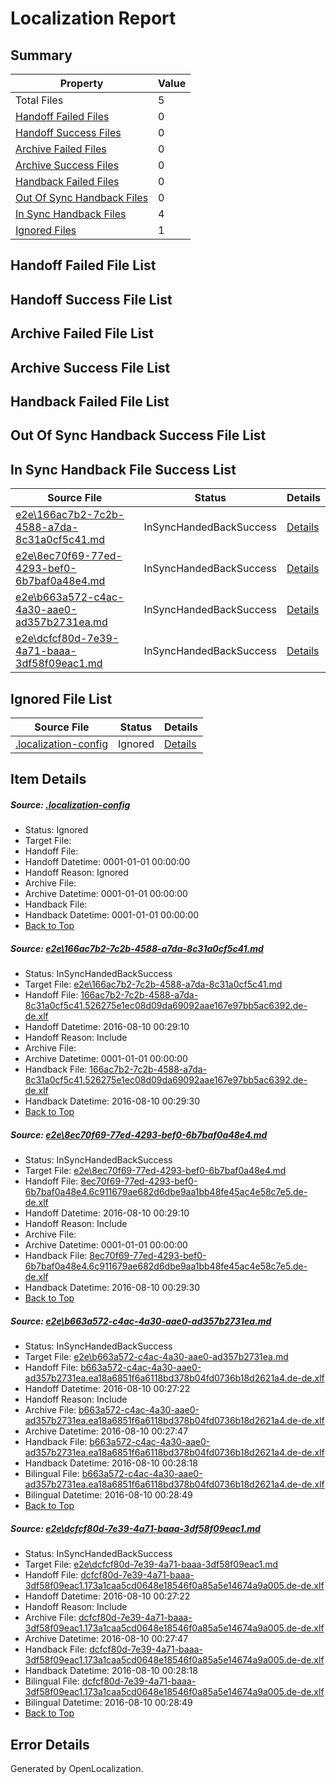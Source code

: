 # <a name='report-top'></a> Localization Report

## Summary
 Property | Value 
 -------- | ----- 
 Total Files | 5
[ Handoff Failed Files ](#handoff-failed-list)| 0
[ Handoff Success Files ](#handoff-success-list)| 0
[ Archive Failed Files ](#archive-failed-list)| 0
[ Archive Success Files ](#archive-success-list)| 0
[ Handback Failed Files ](#handback-failed-list)| 0
[ Out Of Sync Handback Files ](#outofsync-handback-success-list)| 0
[ In Sync Handback Files ](#insync-handback-success-list)| 4
[ Ignored Files ](#ignored-list)| 1

## <a name='handoff-failed-list'></a> Handoff Failed File List

## <a name='handoff-success-list'></a> Handoff Success File List

## <a name='archive-failed-list'></a> Archive Failed File List

## <a name='archive-success-list'></a> Archive Success File List

## <a name='handback-failed-list'></a> Handback Failed File List

## <a name='outofsync-handback-success-list'></a> Out Of Sync Handback Success File List

## <a name='insync-handback-success-list'></a> In Sync Handback File Success List
 Source File | Status | Details 
 ----------- | ------ | ------- 
 [e2e\166ac7b2-7c2b-4588-a7da-8c31a0cf5c41.md](https://github.com/OpenLocalizationTestOrg/oltest/blob/ca90ba6e64dc9d40ac22d42d721b8b6505ffad5e/e2e/166ac7b2-7c2b-4588-a7da-8c31a0cf5c41.md) | InSyncHandedBackSuccess | [Details](#278d6889ec82933487b3920f72c15368a86c32f61)
 [e2e\8ec70f69-77ed-4293-bef0-6b7baf0a48e4.md](https://github.com/OpenLocalizationTestOrg/oltest/blob/ca90ba6e64dc9d40ac22d42d721b8b6505ffad5e/e2e/8ec70f69-77ed-4293-bef0-6b7baf0a48e4.md) | InSyncHandedBackSuccess | [Details](#95785415d2be1450a102e90ab7775d5674ebd8562)
 [e2e\b663a572-c4ac-4a30-aae0-ad357b2731ea.md](https://github.com/OpenLocalizationTestOrg/oltest/blob/ab370fa836a39838a8c96f4f090dee35c905ec8e/e2e/b663a572-c4ac-4a30-aae0-ad357b2731ea.md) | InSyncHandedBackSuccess | [Details](#42c73ca693e18ced6d2bebfbb03fb41f907313463)
 [e2e\dcfcf80d-7e39-4a71-baaa-3df58f09eac1.md](https://github.com/OpenLocalizationTestOrg/oltest/blob/ab370fa836a39838a8c96f4f090dee35c905ec8e/e2e/dcfcf80d-7e39-4a71-baaa-3df58f09eac1.md) | InSyncHandedBackSuccess | [Details](#f5d69979f8ff66478c24c3bc9e6dc5b942b27c024)

## <a name='ignored-list'></a> Ignored File List
 Source File | Status | Details 
 ----------- | ------ | ------- 
 [.localization-config](https://github.com/OpenLocalizationTestOrg/oltest/blob/ca90ba6e64dc9d40ac22d42d721b8b6505ffad5e/.localization-config) | Ignored | [Details](#3d4f252ac210baf56311d7e97dcc2db10974dbd20)

## Item Details
##### <a name='3d4f252ac210baf56311d7e97dcc2db10974dbd20'></a> Source: [.localization-config](https://github.com/OpenLocalizationTestOrg/oltest/blob/ca90ba6e64dc9d40ac22d42d721b8b6505ffad5e/.localization-config)
* Status: Ignored
* Target File: 
* Handoff File: 
* Handoff Datetime: 0001-01-01 00:00:00
* Handoff Reason: Ignored
* Archive File: 
* Archive Datetime: 0001-01-01 00:00:00
* Handback File: 
* Handback Datetime: 0001-01-01 00:00:00
* [Back to Top](#report-top)

##### <a name='278d6889ec82933487b3920f72c15368a86c32f61'></a> Source: [e2e\166ac7b2-7c2b-4588-a7da-8c31a0cf5c41.md](https://github.com/OpenLocalizationTestOrg/oltest/blob/ca90ba6e64dc9d40ac22d42d721b8b6505ffad5e/e2e/166ac7b2-7c2b-4588-a7da-8c31a0cf5c41.md)
* Status: InSyncHandedBackSuccess
* Target File: [e2e\166ac7b2-7c2b-4588-a7da-8c31a0cf5c41.md](https://github.com/OpenLocalizationTestOrg/ol-test-dede/blob/6d0c9f4d14bc65bbb3888aa25ac8b1aaa8161f47/e2e/166ac7b2-7c2b-4588-a7da-8c31a0cf5c41.md)
* Handoff File: [166ac7b2-7c2b-4588-a7da-8c31a0cf5c41.526275e1ec08d09da69092aae167e97bb5ac6392.de-de.xlf](https://github.com/OpenLocalizationTestOrg/olhandoff-e2e/blob/a94304213ea6624649ec6a29dc1e7e25c8ab1865/ol-handoff/OpenLocalizationTestOrg/ol-test-dede/ci/ht/166ac7b2-7c2b-4588-a7da-8c31a0cf5c41.526275e1ec08d09da69092aae167e97bb5ac6392.de-de.xlf)
* Handoff Datetime: 2016-08-10 00:29:10
* Handoff Reason: Include
* Archive File: 
* Archive Datetime: 0001-01-01 00:00:00
* Handback File: [166ac7b2-7c2b-4588-a7da-8c31a0cf5c41.526275e1ec08d09da69092aae167e97bb5ac6392.de-de.xlf](https://github.com/OpenLocalizationTestOrg/olhandback-e2e/blob/4f9744ae4b521bc3ebcecfb3bda3573966ba514e/ol-handback/OpenLocalizationTestOrg/ol-test-dede/ci/ht/166ac7b2-7c2b-4588-a7da-8c31a0cf5c41.526275e1ec08d09da69092aae167e97bb5ac6392.de-de.xlf)
* Handback Datetime: 2016-08-10 00:29:30
* [Back to Top](#report-top)

##### <a name='95785415d2be1450a102e90ab7775d5674ebd8562'></a> Source: [e2e\8ec70f69-77ed-4293-bef0-6b7baf0a48e4.md](https://github.com/OpenLocalizationTestOrg/oltest/blob/ca90ba6e64dc9d40ac22d42d721b8b6505ffad5e/e2e/8ec70f69-77ed-4293-bef0-6b7baf0a48e4.md)
* Status: InSyncHandedBackSuccess
* Target File: [e2e\8ec70f69-77ed-4293-bef0-6b7baf0a48e4.md](https://github.com/OpenLocalizationTestOrg/ol-test-dede/blob/6d0c9f4d14bc65bbb3888aa25ac8b1aaa8161f47/e2e/8ec70f69-77ed-4293-bef0-6b7baf0a48e4.md)
* Handoff File: [8ec70f69-77ed-4293-bef0-6b7baf0a48e4.6c911679ae682d6dbe9aa1bb48fe45ac4e58c7e5.de-de.xlf](https://github.com/OpenLocalizationTestOrg/olhandoff-e2e/blob/a94304213ea6624649ec6a29dc1e7e25c8ab1865/ol-handoff/OpenLocalizationTestOrg/ol-test-dede/ci/ht/8ec70f69-77ed-4293-bef0-6b7baf0a48e4.6c911679ae682d6dbe9aa1bb48fe45ac4e58c7e5.de-de.xlf)
* Handoff Datetime: 2016-08-10 00:29:10
* Handoff Reason: Include
* Archive File: 
* Archive Datetime: 0001-01-01 00:00:00
* Handback File: [8ec70f69-77ed-4293-bef0-6b7baf0a48e4.6c911679ae682d6dbe9aa1bb48fe45ac4e58c7e5.de-de.xlf](https://github.com/OpenLocalizationTestOrg/olhandback-e2e/blob/4f9744ae4b521bc3ebcecfb3bda3573966ba514e/ol-handback/OpenLocalizationTestOrg/ol-test-dede/ci/ht/8ec70f69-77ed-4293-bef0-6b7baf0a48e4.6c911679ae682d6dbe9aa1bb48fe45ac4e58c7e5.de-de.xlf)
* Handback Datetime: 2016-08-10 00:29:30
* [Back to Top](#report-top)

##### <a name='42c73ca693e18ced6d2bebfbb03fb41f907313463'></a> Source: [e2e\b663a572-c4ac-4a30-aae0-ad357b2731ea.md](https://github.com/OpenLocalizationTestOrg/oltest/blob/ab370fa836a39838a8c96f4f090dee35c905ec8e/e2e/b663a572-c4ac-4a30-aae0-ad357b2731ea.md)
* Status: InSyncHandedBackSuccess
* Target File: [e2e\b663a572-c4ac-4a30-aae0-ad357b2731ea.md](https://github.com/OpenLocalizationTestOrg/ol-test-dede/blob/02d90c0799767346d3c49df92da1282d4267b0b1/e2e/b663a572-c4ac-4a30-aae0-ad357b2731ea.md)
* Handoff File: [b663a572-c4ac-4a30-aae0-ad357b2731ea.ea18a6851f6a6118bd378b04fd0736b18d2621a4.de-de.xlf](https://github.com/OpenLocalizationTestOrg/olhandoff-e2e/blob/1ec2aaee10251cdb130d1421101da57e190c17b9/ol-handoff/OpenLocalizationTestOrg/ol-test-dede/ci/ht/b663a572-c4ac-4a30-aae0-ad357b2731ea.ea18a6851f6a6118bd378b04fd0736b18d2621a4.de-de.xlf)
* Handoff Datetime: 2016-08-10 00:27:22
* Handoff Reason: Include
* Archive File: [b663a572-c4ac-4a30-aae0-ad357b2731ea.ea18a6851f6a6118bd378b04fd0736b18d2621a4.de-de.xlf](https://github.com/OpenLocalizationTestOrg/olhandoff-e2e/blob/327d18467624a86eed4de17de22e09696543f910/ol-archive/OpenLocalizationTestOrg/ol-test-dede/ci/ht/b663a572-c4ac-4a30-aae0-ad357b2731ea.ea18a6851f6a6118bd378b04fd0736b18d2621a4.de-de.xlf)
* Archive Datetime: 2016-08-10 00:27:47
* Handback File: [b663a572-c4ac-4a30-aae0-ad357b2731ea.ea18a6851f6a6118bd378b04fd0736b18d2621a4.de-de.xlf](https://github.com/OpenLocalizationTestOrg/olhandback-e2e/blob/5612232f6dddcaaaddd213de28fdea255f49e0f8/ol-handback/OpenLocalizationTestOrg/ol-test-dede/ci/ht/b663a572-c4ac-4a30-aae0-ad357b2731ea.ea18a6851f6a6118bd378b04fd0736b18d2621a4.de-de.xlf)
* Handback Datetime: 2016-08-10 00:28:18
* Bilingual File: [b663a572-c4ac-4a30-aae0-ad357b2731ea.ea18a6851f6a6118bd378b04fd0736b18d2621a4.de-de.xlf](https://github.com/OpenLocalizationTestOrg/olhandback-e2e/blob/5612232f6dddcaaaddd213de28fdea255f49e0f8/ol-handback/OpenLocalizationTestOrg/ol-test-dede/ci/ht/b663a572-c4ac-4a30-aae0-ad357b2731ea.ea18a6851f6a6118bd378b04fd0736b18d2621a4.de-de.xlf)
* Bilingual Datetime: 2016-08-10 00:28:49
* [Back to Top](#report-top)

##### <a name='f5d69979f8ff66478c24c3bc9e6dc5b942b27c024'></a> Source: [e2e\dcfcf80d-7e39-4a71-baaa-3df58f09eac1.md](https://github.com/OpenLocalizationTestOrg/oltest/blob/ab370fa836a39838a8c96f4f090dee35c905ec8e/e2e/dcfcf80d-7e39-4a71-baaa-3df58f09eac1.md)
* Status: InSyncHandedBackSuccess
* Target File: [e2e\dcfcf80d-7e39-4a71-baaa-3df58f09eac1.md](https://github.com/OpenLocalizationTestOrg/ol-test-dede/blob/02d90c0799767346d3c49df92da1282d4267b0b1/e2e/dcfcf80d-7e39-4a71-baaa-3df58f09eac1.md)
* Handoff File: [dcfcf80d-7e39-4a71-baaa-3df58f09eac1.173a1caa5cd0648e18546f0a85a5e14674a9a005.de-de.xlf](https://github.com/OpenLocalizationTestOrg/olhandoff-e2e/blob/1ec2aaee10251cdb130d1421101da57e190c17b9/ol-handoff/OpenLocalizationTestOrg/ol-test-dede/ci/ht/dcfcf80d-7e39-4a71-baaa-3df58f09eac1.173a1caa5cd0648e18546f0a85a5e14674a9a005.de-de.xlf)
* Handoff Datetime: 2016-08-10 00:27:22
* Handoff Reason: Include
* Archive File: [dcfcf80d-7e39-4a71-baaa-3df58f09eac1.173a1caa5cd0648e18546f0a85a5e14674a9a005.de-de.xlf](https://github.com/OpenLocalizationTestOrg/olhandoff-e2e/blob/327d18467624a86eed4de17de22e09696543f910/ol-archive/OpenLocalizationTestOrg/ol-test-dede/ci/ht/dcfcf80d-7e39-4a71-baaa-3df58f09eac1.173a1caa5cd0648e18546f0a85a5e14674a9a005.de-de.xlf)
* Archive Datetime: 2016-08-10 00:27:47
* Handback File: [dcfcf80d-7e39-4a71-baaa-3df58f09eac1.173a1caa5cd0648e18546f0a85a5e14674a9a005.de-de.xlf](https://github.com/OpenLocalizationTestOrg/olhandback-e2e/blob/5612232f6dddcaaaddd213de28fdea255f49e0f8/ol-handback/OpenLocalizationTestOrg/ol-test-dede/ci/ht/dcfcf80d-7e39-4a71-baaa-3df58f09eac1.173a1caa5cd0648e18546f0a85a5e14674a9a005.de-de.xlf)
* Handback Datetime: 2016-08-10 00:28:18
* Bilingual File: [dcfcf80d-7e39-4a71-baaa-3df58f09eac1.173a1caa5cd0648e18546f0a85a5e14674a9a005.de-de.xlf](https://github.com/OpenLocalizationTestOrg/olhandback-e2e/blob/5612232f6dddcaaaddd213de28fdea255f49e0f8/ol-handback/OpenLocalizationTestOrg/ol-test-dede/ci/ht/dcfcf80d-7e39-4a71-baaa-3df58f09eac1.173a1caa5cd0648e18546f0a85a5e14674a9a005.de-de.xlf)
* Bilingual Datetime: 2016-08-10 00:28:49
* [Back to Top](#report-top)


## Error Details

Generated by OpenLocalization.
